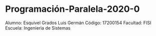 # Programación-Paralela-2020-0

Alumno: Esquivel Grados Luis Germán
Código: 17200154
Facultad: FISI
Escuela: Ingenierìa de Sistemas
